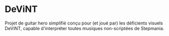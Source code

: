 # DeViNT
Projet de guitar hero simplifié conçu pour (et joué par) les déficients visuels DeViNT, capable d'interpréter toutes musiques non-scriptées de Stepmania.
